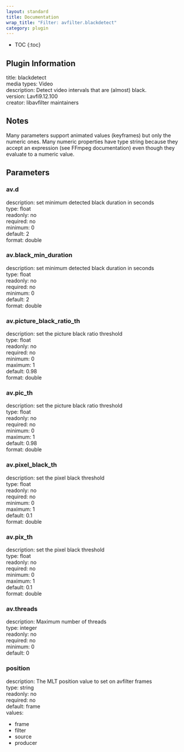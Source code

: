 ```yaml
---
layout: standard
title: Documentation
wrap_title: "Filter: avfilter.blackdetect"
category: plugin
---
```

* TOC
{:toc}

## Plugin Information

title: blackdetect  
media types:
Video  
description: Detect video intervals that are (almost) black.  
version: Lavfi9.12.100  
creator: libavfilter maintainers  

## Notes

Many parameters support animated values (keyframes) but only the numeric ones. Many numeric properties have type string because they accept an expression (see FFmpeg documentation) even though they evaluate to a numeric value.

## Parameters

### av.d

  
description:
set minimum detected black duration in seconds  
type: float  
readonly: no  
required: no  
minimum: 0  
default: 2  
format: double  

### av.black_min_duration

  
description:
set minimum detected black duration in seconds  
type: float  
readonly: no  
required: no  
minimum: 0  
default: 2  
format: double  

### av.picture_black_ratio_th

  
description:
set the picture black ratio threshold  
type: float  
readonly: no  
required: no  
minimum: 0  
maximum: 1  
default: 0.98  
format: double  

### av.pic_th

  
description:
set the picture black ratio threshold  
type: float  
readonly: no  
required: no  
minimum: 0  
maximum: 1  
default: 0.98  
format: double  

### av.pixel_black_th

  
description:
set the pixel black threshold  
type: float  
readonly: no  
required: no  
minimum: 0  
maximum: 1  
default: 0.1  
format: double  

### av.pix_th

  
description:
set the pixel black threshold  
type: float  
readonly: no  
required: no  
minimum: 0  
maximum: 1  
default: 0.1  
format: double  

### av.threads

  
description:
Maximum number of threads  
type: integer  
readonly: no  
required: no  
minimum: 0  
default: 0  

### position

  
description:
The MLT position value to set on avfilter frames  
type: string  
readonly: no  
required: no  
default: frame  
values:  

* frame
* filter
* source
* producer

